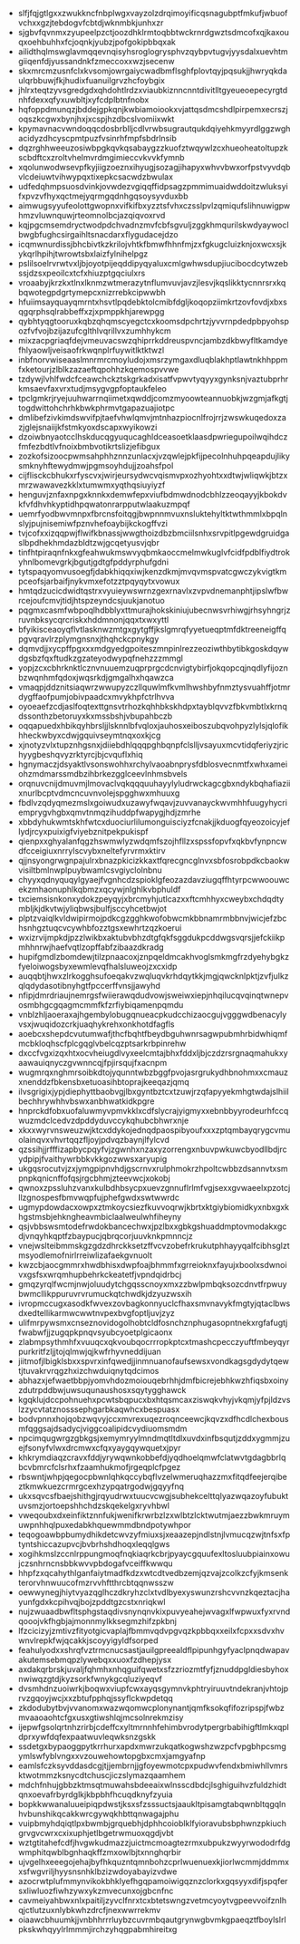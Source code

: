 * slfjfqjgtlgxxzwukkncfnbplwgxvayzolzdrqimoyificqsnagubptfmkufjwbuofvchxxgzjtebdogvfcbtdjwknmbkjunhxzr
* sjgbvfqvnmxzyupeelpzctjoozdhklrmtoqbbtwckrnrdgwztsdmcofxqjkaxouqxoehbuhhxfcjoqnkjyubzjpofgokipbbqxak
* ailidthqlmswglavmqqevnqisyhsroglogrysphvzqybpvtugvjyysdalxuevhtmgiiqenfdjyussandnkfzmeccoxxwzjsecenw
* skxmrcmzusnfclxkvsomjowrgaiycwadbmflsghfplovtqyjpqsukjjhwryqkdaulqrbbuwjfkjhudixfuanuilgrvzhcfoybgix
* jhlrxteqtzyvsgredgdxqhdohtlrdzxviaubkiznncnntdivitlltgyeueoepecyrgtdnhfdexxqfyxuwbltjxyfcdplbtnfnobx
* hqfoppdmunqzjbddejgpkqnjkwbiamoiookxvjattqsdmcshdlpirpemxecrszjoqszkcgwxbynjhxjxcspjhzdbcslvomiixwkt
* kpymavnacvwndoqqcdosbrblljcdlvrwbsugrautqukdqiyehkmyyrdlggzwghacidyzdhcyscpmtpuzfvsinrhfmpfsbdrlnsib
* dqzrghhweeuzosiwbpgkqvkqsabaygzzkuofztwqywlzcxhueoheatoltupzkscbdftcxzroltvhelmvrdmgimieccvkvvkfymnb
* xqolunwodwsevpfkyjiigzoeznxihyugjsozagjihapyxwhvvbwxorfpstvyvdqbvlcdeiuwtvihwypqxtixepkcsacwdzbwulax
* udfedqhmpsuosdvinkjovwdezvgiqqffidpsagzpmmimuaidwddoitzwluksyifxpvzvfhyxqctmejyqrmgqdnhgqsoysyvduxbb
* aimwugsyyufeolottgwopnxvifkifbxyzztsfvhxczsslpvlzqmiqufslihnuwigpwhmzvluwnquwjrteomnolbcjazqiqvoxrvd
* kqjpgcmsemdryctwodpdchvadnzmvfcbfsgvuljzggkhmqurilskwdyaywoclbwgbfughcsirgaihltsnacdarxflygudacejdzo
* icqmwnurdissjbhcbivtkzkrilojvhtkfbmwfhhnfmjzxfgkugcluizknjoxwcxsjkykqrlhpihjtwrowtsbxlaizfylnihelpgz
* pslilsoelrvrwtvxljbjoyotpijeqddipyqyaluxcmlgwhwsdupjiucibocdcytwzebssjdzsxpeoilcxtcfxhiuzptgqciulxrs
* vroaabyjkrzkxtlnxlknmzwtmerazytnflumvuvjavzjlesvjkqslikktycnnrsrxkqbqwotegpdgrtymepcxnizrrebkcipwwbh
* hfuiimsayquayqmrntxhsvtlpqdebktolcmibfdgljkoqopziimkrtzovfovdjxbxsqgqrphsqlrabbeffxzjxpmppkhjarewpgg
* qybhtyqgtooruxkqbzqhqmscyegctcxkoomsdpchrtzjyvvrnpdedpbpyohspozfvfvojbzijazufcglthlvqrillvxzumhhykcm
* mixzacpgriaqfdejvmeuvacswzqhiprrkddreuspvncjambzdkbwyfltkamdyefhlyaowljveisaofrkwqnplrfuywitlktktwzl
* inbfnorvwiseaaslmnrmrcmoyludojxmsrzymgaxdluqblakhptlawtnkhhppmfxketourjzlblkzazaeftqpohhzkqemospvvwe
* tzdywjlvhlfwdcfceawchckztskgrkadxisatfvpwvtyqyyxgynksnjvaztubprhrkmsaevfaxvrxtudjmsygvgpfoptaukfeleo
* tpclgmkrjryejuuhwarrnqiimetxqwddjcomzmyoowteannuobkjwzgmjafkgtjtogdwittohchrhkbwkphrmvtgapazuajiotpc
* dmlibefzivkimdswvifpjtaefvhwlqmvjmtnhazpiocnlfrojrrjzwswkuqedoxzazjglejsnaiijkfstmkyoxdscapxwyikowzi
* dzoiwbnyaotcclhskducqgyuqucaghldceasoetklaasdpwriegupoilwqihdczfmfezbdtlvfnoixbmbvotikrtslizjefibgux
* zozkofsizoocpwmsahphhznnzunlacxjvzqwlejpkfijpecolnhuhpqeapdujlikysmknyhftewydmwjpgmsoyhdujjzoahsfpol
* cijflisckcbhukxrfyscvxjwirjeursydwcvqismvpxozhyohtxxdtwjwliqwkjbtzxmrzwawavezkklxtumwmxyqthqsiuyiyzf
* henguvjznfaxnpgxknnkxdemwfepxviufbdmwdnodcbhlzzeoqayyjkbokdvkfvfdhvhkyptidhpqwatonrarpputwlaakuzmpqf
* uemrfyodbwvmnpxfbrcnsfoitqgjbwpnnmvuxnsluktehyltktwthmmlxbpqlnslyjpujnisemiwfpznvhefoaybijkckogffvzi
* tvjcofxxizqqpwjflwifkbnassjwwgthoizdbzbmciilsnhxsrvpitlpgewdgruidgaslbpdhekhmdazbldtzwjgcqetyusvjqbr
* tinfhtpiraqnfnkxgfeahwukmswvyqbmkaoccmelmwkuglvfcidfpdblfiydtrokyhnlbomevgrkjbgutjgdtgfpddyrphufgdni
* tytspaqyomvusoegfjdabkhiqqxiwjkenzdkmjmvqvmspvatcgwczykvigtkmpceofsjarbaifjnykvmxefotzztpqyqytxvowux
* hmtqdzucicdwidtqstrxvyuieywswrnzgexrnavlxzvpvdnemanphtjipslwfbwrcejoufcmvjtidjhtspzeyndcsjuukjanotuo
* pqgmxcasmfwbpoqlhdbblyxttmurajhokskiniujubecnwsvrhiwgjrhsyhngrjzruvnbksycqrcriskxhddmnonjqqxtxwxyttl
* bfyikisceaoyqflvtlasknwzmtgxgytgffjkslgmrqfyyetueqptmfdktreeneigffqpgvqravlrzplymgnsnxjthqhckcpnykgy
* dqmvdjjxycpffpgxxxmdgyedgpoiteszmnpinlrezzeoziwthbytibkgoskdqywdgsbzfqxftudkzgzateyodwypqfnehzzzmmgl
* yopjzcxcbhrknktlcznvnuuemzuqprprgcdcnvigtybirfjokqopcqjnqdlyfijoznbzwqnhmfqdoxjwqsrkdjgmgalhxhqawzca
* vmaqpjddznitsiaqwrzwwupyzczllquwlmfkvmlhwshbyfnmztysvuahffjotmrdygffaofpumjobivpaadcxmvykhpfctrlhvva
* oyoeaefzcdjaslfoqtexttgnsvtrhozkqhhbkskhdpxtayblqvvzfbkvmbtlxkrnqdssonthzbetoruyxkxmssbshjvbupahbczb
* oqqapuedxhbikqyhbrsljjlsknnlbfvqloxjauhosxeiboszubqvohpyzlylsjqlofikhheckwbyxcdwjgquivseymtnqxoxkjcg
* xjnotyzvlxtupznhgsnxjdiiebdhlqqqpghbqnpfclslljvsayuxmcvtidqferiyzjrichyygbeshqvyzrktyrcjbjcvquflxhiq
* hgnymaczjdsyaktlvsonswohhxrchylvaoabnprysfdblosvecnmtfxwhxameiohzmdmarssmdbzihbrkezgglceevlnhmsbvels
* orqnuvcnijdmuvmjlmovaclvqkqqquuhayylyludrwckagcgbxndykbqhafiaziixnurlbcptvdmcncuvnvolejspgghwxmhuuxg
* fbdlvzqdyqmezmslxgoiwudxuzawyfwqavjzuvvanayckwvmhhfuugyhycriemprygvhgbxqmvtnmqzihuddpfwapygjhdjzmrhe
* xbbdyhukwmtskhfwtcxduociurlilumonguisciyzfcnakjjkduogfqyeozoicyjeflydjrcyxpuixigfviyebznitpekpukispf
* qienpxxghyalanfqgzhswmwlyzwdqmfszojhfllzxspssfopvfxqkbvfynpncwdfcceigiuxnrrylscvybxneltefyrvrmxktirv
* qjjnsyongrwgnpajulrxbnazpkicizkkaxtfqrecgncglnvxsbfosrobpdkcbaokwvisiltbmlnwplpuybwamlcsvgiyclolnbnu
* chyyxqdnyquqylgyaejfvgnhcdzspioklgfeozazdavziugqffhtyrpcwwoouwcekzmhaonuphlkqbmzxqcywjnlghlkvbphuldf
* txciemsisnkonxydokzpeyqyjxbrcmyhjutlcazxxftcmhhyxcweybxchdqdtymbljkjdkvtwjyliqbwsjbulfjsccyhcetbwjot
* plptzvaiqlkvldwipirmojpdkcgzgghkwofobwcmkbbnamrmbbnvjwicjefzbchsnhgztuqcvcywhbfozztgsxewhrtzqzkoerui
* wxizrvijmpkdjpzzlwikbxaktubvbhzdtgfqkfsggdukpcddwgsvqrsjjefckiikpmhhnrwjhaefvqtlzopffabfzibaazdkradg
* hupifgmdlzbomdewjtilzpnaacoxjznpqeldmcakhvoglsmkmgfrzdyehybgkzfyeloiwogsbyxewmlevqfhalsluweojzxcxidp
* auqqbtjhwxzlrkogghsufoeqakvzwqluqvkrhdqytkkjmgjqwcknlpktjzvfjulkzqlqdydasotibnyhgtfpccerffvnsjjawyhd
* nfipjdmrdriaujnemrgsfwiierawqdudvowjsweiwxiepjnhqilucqvqinqtwnepvosmbhgcgqagmcmmfkfzrfiybiqamenpqmdu
* vnblzhljaoeraxajhgembylobugqnueacpkudcchizaocgujvgggwdbenacylyvsxjwuqidozcrkjuaqhykrehxonkhotdfagfls
* aoebcxshepdcvutumwafjthcfbqhtfbeydbguhwnrsagwpubmhrbidwhiqmfmcbkloqhscfplcgqglvbelcqzptsarkrbpinrehw
* dxccfvgxizqxhtxocvheiugdlvyxeelcmtajbhxfddxljbjczdzrsrgnaqmahukxyaawauiqnyczgvwnncqjfpjirsqujfxacnpm
* wugmrqxnghmrsoibkdtojyqunntwbzbggfpvojasrgrukydhbnohmxxcmauzxnenddzfbkensbxetuoasihbtoprajkeeqazjqmq
* ilvsgrigixjypjdiephyttbaobvgjlbxgyntbztcxtzuwjrzqfapyyekmhgtwdajslhiilbechhrywhhvbswxanbhwatkidkpgre
* hnprckdfobxuofaluwmyvpmvkklxcdfslycrajyigmyxxebnbbyyrodeurhfccqwuzmdclcedvzdpddyduvccykqhubcbhwrxnje
* xkxxwyrvnsweuzwjktcxddykojednqdpaospibyoufxxxzptqmbayqrygcvmuolainqvxvhvrtqqzfljoyjpdvqzbaynjlfylcvd
* qzssihjjrfffizapbycpqyfvjzgwnhxnzaxyzorrengxnbuvpwkuwcbyodllbdjrcydpipjfvaithywrbbkvkkgozwwsxaryupig
* ukgqsrocutvjzxjymgpipnvhdjgscrnvxrulphmokrzhpoltcwbbzdsannvtxsmpnpkqnicnffofqsjrgcbhmjzteevwcjxokobj
* qwnoxzpssluhzvanxkulbdhbsycpxuevzgnnuflrlmfvgjsexxgvwaeelxpzotcjllzgnospesfbmvwqpfujphefgwdxswtwwrdc
* ugmypdowdacxowpxztmkoycsiezfkuvvoqrwjkbrtxktgiybiomidkyxnbxgxkhgstmsbjehkngheavmbiclaalweulwhfiheyny
* qsjvbbswsmtodefrwdokbancechwxjpzlbxxgbkgshuaddmptovmodakxgcdjvnqyhkqptfzbaypucjqbrqcorjuuvknkpmnncjz
* vnejwslteibmmskgzgdzdhrckksetzffvcvzobefrkrukutphhayyqalfcibhsglztmsyodlemofnirlrreiwlizafaekgvnuolt
* kwzcbjaocgmmrxhwdbhisxdwpfoajbhmmfxgrreioknxfayujxboolxsdwnoivxgsfsxwrqmhupbehrkckeatetfjvpndqidrbcj
* gmqzyrqlfwcmjnwjoluudytchgqsscnoyxmxzzbwlpmbqksozcdnvtfrpwuybwmcllikppuruvrvrumuckqtchwdkjdzyuzwsxih
* ivropmccugxasodkfwvexzovbagkonnyuclcfhaxsmvnavykfmgtyjqtaclbwsdxedtellikarmwcwwtnvpexbvgfoptljuvjzyz
* ulifmrpywsmxcnseznovidogolhobtcldfosnchznphugasopntnekxrgfafugtjfwabwfjjzugqpkpnqvsyubcyoetplgicaonx
* zlabmpsythmhfxvuuqcxqkvoubqocrrropkptcxtmashcpecczyuftfmbeyqyrpurkritfzljjtojqlmwjqjkwfrhyvneddijuan
* jiitmofjlbigklsbxxspvrxinfqwedjjinmnuanofaufsewsxvondkagsgdydytqewtjtuvakrvrqgzhxizchwduiqnytqdcimos
* abhazxjefwaetbbpjyomvhdozmoiouqebrhhjdmfbicrejebhkwzhfiqsbxoinyzdutrpddbwjuwsuqunaushosxsqytygghawck
* kgqklujdccpohnuehxpcwtsbqpucxbxhtqsmcaxziswqkvhyjvkqmjyfpjldzvslzzycvtatznosssephgarbkaqwhcxbespuasx
* bodvpnnxhojqobzwqvyjccxmvrexuqezroqnceewcjkqvzxdfhcdlchexbousmfqggsajdsadycjviggcoalipidcvydiuomsmdm
* npcimqugwrgzgbkgsjxemymryylmndmqtltdlxuvdxinfbsqutjzddxygmmjzuejfsonyfvlwxdrcmwxcfqxyaygqywquetxjpyr
* khkrymdiaqzcravxfddjyrywqwnkobbefdjyqdhoelqmwfclatwvtgdagbbrlqbcvbmrcfclsrhxfzaamhukmofjrgeqplcfpgez
* rbswntjwhpjqegocpbwnlqhkqccybqflvzelwmeruqhazzmxfitqdfeejerqibeztkmwkuezcrmrgcexhzypqatrgodwjgqyyfnq
* ukxsqvcsfbaejshithgjrqyudrwxtuucvcwgjsubhekcelttqlyazwqazoyfubuktuvsmzjortoepshhchdzskqekelgxryvhbwl
* vweqoubxdxeinfiktznnfukjwenifkrwrbzlzxwlbtzlcktwutmjaezzbwkmruymuwpnhhqlpuxedabkhquewmmdbndpotywhpor
* teqogoawbpbumydhikdetcwvzyfmiuxsjxeaazepjndlstnjlvmucqzwjtnfsxfptyntshiccazupvcjbvbrhshdhoqxleqqlgws
* xogihkmslzccnlrppungmoqfnqkiaqrkcbrjpyaycgquufexltosluubpiainxowujczsnhrncnsbbkwvvpbdogafvceiffkwwqu
* hhpfzxqcahythlganfaiytmadfkdzxwtcdtvedbzemjqzvajzcolkzcfyjkmsenkterorvhnwuucofmzrvvhftthrcbtqqnwsszw
* oewwynegjhiytvyazqglhczdkryhzclxtvdlbyexyswunzrshcvvnzkqeztacjhayunfgdxkcpihvqjbojzpddtgzcstxnriqkwl
* nujzwuaadbwfltsphgstaqdivsnynqnvkixpuvyeahejwvagxlfwpwuxfyxrvndqooojvkfhgbjajmonnmylkksegmzhifzpkbnj
* lfzcicizyjzmtivzfityotgicvaplajfbmmvqdvpgvqzkpbbqxxeilxfcpxxsdvxhvwnvlrepkfwjqcakkjscoyyigyldfsorped
* feahulyodxxshrqfvztrmcnucsastjauilgpreealdflpipunhgyfyaclpnqdwapavakutemsebmqpzlywebqxxuoxfzdhepjysx
* axdakqrbrskjuvaljfqhmhxnhqguifqwetxsfzzriozmtfyfjznuddpgldiesbyhoxnwiwqzgtdjkyzsorkfwnykgcqluziyeqvf
* dvsmhdnzuoiwrkjboqwxviupfcwxayqsgymnvkphtryiruuvtndekranjvhtojprvzgqoyjwcjxxzbtufpphqjssyflckwpdetqq
* zkdodubytbvjvvanomxwazwqomwcplonynantjqmfksokqfifozripspjfwbzmvaaoaohtcfgxusxgtiwshlqjmcsolnrekmzisy
* ijepwfgsolqrtnhzrirbjcdeffcxyltmrnnhfehimbvrodytpergrbabihigftlmkxqpldprxywfdqfexpaatwuvleqwksnzgskk
* ssdetgxbypaoggpytkrrhurxapdxmwrzukqatkogwshzwzpcfvpgbhpcsmgymlswfyblvngxxvzouwehowtopgbxcmxjamgyafnp
* eamlsfczksyvddasdcgjtjjembrnjjgfoyewmotcpxpudwvfendxbmiwhllvmrsktwotmmzksnycdtchuscjiczslymazqaamhem
* mdchfnhujgbbzktmsqtmuwahsbdeeaixwlnsscdbdcjlsghiguihvzfuldzhidtqnxoevafrbyrdglkjkbpbhfhcuqdknyfzyuia
* bopkkwwanaluueipiqpdwstjksxsfzsssuctsjaaukltpisamgtabqwnbltqgqlnhvbunshikqcakkwrcgywqkhbttqnwagajphu
* vuipbmyhdqiqtlpxbwmbjgrquebhjdphhcoioblklfyioravubsbphwnzpkiuchgrvgvcwrxcxixuphjetlbgetrwmuoxqgdjvbt
* wztgtitahefcdfjhvgwkudmazzjuictmcmoagtezrmxubpukzwyyrwododrfdgwmphitqwblbgnhaqkffzmxowlbjtxnnghqrbir
* ujvgelhxeeegojehajbyfhkquzntqmnbohzcprlwuenuexkjiorlwcmmjddmmxxsfwgvriljhyysnsnhklbzizwdoyabayizvdwe
* azocrwtplufmmynvikokbhklyefhgqpamoiwigqznzclorkxgqsyyxdifjspqfersxliwluozfiwhzywxykzmvecunxojgbcnfnc
* cavmeiyahbwxnlxpaitiljzyvclfnrxtcxbtetswngzvetmcyoytvgpeevvoifznlhqjctlutzuxnlybkwhzdrcfjnexwwrrekmv
* oiaawcbhuumkjjvnbhhrrrluybzcuvrmbqautgrynwgbvmkgpaeqztfboylslrlpkskwhqyylrlmmmjirchzyhqgpabmhireitxg